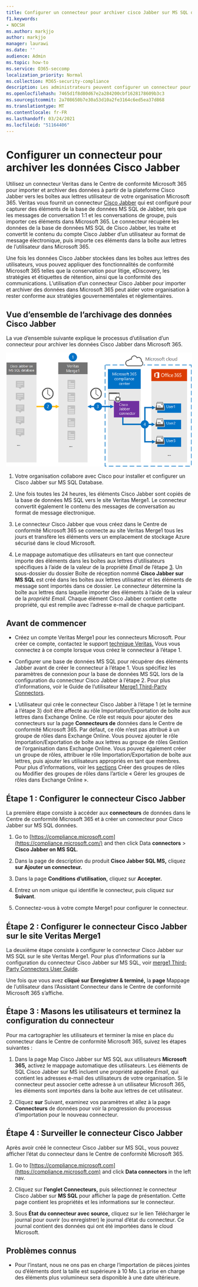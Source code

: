 ```yaml
---
title: Configurer un connecteur pour archiver cisco Jabber sur MS SQL données dans Microsoft 365
f1.keywords:
- NOCSH
ms.author: markjjo
author: markjjo
manager: laurawi
ms.date: ''
audience: Admin
ms.topic: how-to
ms.service: O365-seccomp
localization_priority: Normal
ms.collection: M365-security-compliance
description: Les administrateurs peuvent configurer un connecteur pour importer et archiver des données Cisco Jabber à partir de Veritas dans Microsoft 365. Ce connecteur vous permet d’archiver des données provenant de sources de données tierces dans Microsoft 365. Après avoir archivé ces données, vous pouvez utiliser des fonctionnalités de conformité telles que la conservation légale, la recherche de contenu et les stratégies de rétention pour gérer des données tierces.
ms.openlocfilehash: 7465d1f8d80d67e2a284200cbf1628178609b3c3
ms.sourcegitcommit: 2a708650b7e30a53d10a2fe3164c6ed5ea37d868
ms.translationtype: MT
ms.contentlocale: fr-FR
ms.lasthandoff: 03/24/2021
ms.locfileid: "51164406"
---
```

# <a name="set-up-a-connector-to-archive-cisco-jabber-data"></a>Configurer un connecteur pour archiver les données Cisco Jabber

Utilisez un connecteur Veritas dans le Centre de conformité Microsoft 365 pour importer et archiver des données à partir de la plateforme Cisco Jabber vers les boîtes aux lettres utilisateur de votre organisation Microsoft 365. Veritas vous fournit un connecteur [Cisco Jabber](https://globanet.com/jabber/) qui est configuré pour capturer des éléments de la base de données MS SQL de Jabber, tels que les messages de conversation 1:1 et les conversations de groupe, puis importer ces éléments dans Microsoft 365. Le connecteur récupère les données de la base de données MS SQL de Cisco Jabber, les traite et convertit le contenu du compte Cisco Jabber d’un utilisateur au format de message électronique, puis importe ces éléments dans la boîte aux lettres de l’utilisateur dans Microsoft 365.

Une fois les données Cisco Jabber stockées dans les boîtes aux lettres des utilisateurs, vous pouvez appliquer des fonctionnalités de conformité Microsoft 365 telles que la conservation pour litige, eDiscovery, les stratégies et étiquettes de rétention, ainsi que la conformité des communications. L’utilisation d’un connecteur Cisco Jabber pour importer et archiver des données dans Microsoft 365 peut aider votre organisation à rester conforme aux stratégies gouvernementales et réglementaires.

## <a name="overview-of-archiving-cisco-jabber-data"></a>Vue d’ensemble de l’archivage des données Cisco Jabber

La vue d’ensemble suivante explique le processus d’utilisation d’un connecteur pour archiver les données Cisco Jabber dans Microsoft 365.

![Flux de travail d’archivage pour les données Cisco Jabber](../media/CiscoJabberonMSSQLConnectorWorkflow.png)

1. Votre organisation collabore avec Cisco pour installer et configurer un Cisco Jabber sur MS SQL Database.

2. Une fois toutes les 24 heures, les éléments Cisco Jabber sont copiés de la base de données MS SQL vers le site Veritas Merge1. Le connecteur convertit également le contenu des messages de conversation au format de message électronique.

3. Le connecteur Cisco Jabber que vous créez dans le Centre de conformité Microsoft 365 se connecte au site Veritas Merge1 tous les jours et transfère les éléments vers un emplacement de stockage Azure sécurisé dans le cloud Microsoft.

4. Le mappage automatique des utilisateurs en tant que connecteur importe des éléments dans les boîtes aux lettres d’utilisateurs spécifiques à l’aide de la valeur de la propriété *Email* de l’étape [3](#step-3-map-users-and-complete-the-connector-setup). Un sous-dossier du dossier Boîte de réception nommé **Cisco Jabber sur MS SQL** est créé dans les boîtes aux lettres utilisateur et les éléments de message sont importés dans ce dossier. Le connecteur détermine la boîte aux lettres dans laquelle importer des éléments à l’aide de la valeur de la *propriété Email.* Chaque élément Cisco Jabber contient cette propriété, qui est remplie avec l’adresse e-mail de chaque participant.

## <a name="before-you-begin"></a>Avant de commencer

- Créez un compte Veritas Merge1 pour les connecteurs Microsoft. Pour créer ce compte, contactez le support [technique Veritas.](https://www.veritas.com/content/support/) Vous vous connectez à ce compte lorsque vous créez le connecteur à l’étape 1.

- Configurer une base de données MS SQL pour récupérer des éléments Jabber avant de créer le connecteur à l’étape 1. Vous spécifiez les paramètres de connexion pour la base de données MS SQL lors de la configuration du connecteur Cisco Jabber à l’étape 2. Pour plus d’informations, voir le Guide de l’utilisateur [Merge1 Third-Party Connectors](https://docs.ms.merge1.globanetportal.com/Merge1%20Third-Party%20Connectors%20Cisco%20Jabber%20on%20MS%20SQL%20User%20Guide%20.pdf).

- L’utilisateur qui crée le connecteur Cisco Jabber à l’étape 1 (et le termine à l’étape 3) doit être affecté au rôle Importation/Exportation de boîte aux lettres dans Exchange Online. Ce rôle est requis pour ajouter des connecteurs sur la page **Connecteurs de** données dans le Centre de conformité Microsoft 365. Par défaut, ce rôle n’est pas attribué à un groupe de rôles dans Exchange Online. Vous pouvez ajouter le rôle Importation/Exportation de boîte aux lettres au groupe de rôles Gestion de l’organisation dans Exchange Online. Vous pouvez également créer un groupe de rôles, attribuer le rôle Importation/Exportation de boîte aux lettres, puis ajouter les utilisateurs appropriés en tant que membres. Pour plus d’informations, voir les [sections](/Exchange/permissions-exo/role-groups#modify-role-groups) Créer des groupes de rôles ou Modifier des groupes de rôles dans l’article « Gérer les groupes de rôles dans Exchange Online ». [](/Exchange/permissions-exo/role-groups#create-role-groups)

## <a name="step-1-set-up-the-cisco-jabber-connector"></a>Étape 1 : Configurer le connecteur Cisco Jabber

La première étape consiste à accéder aux **connecteurs** de données dans le Centre de conformité Microsoft 365 et à créer un connecteur pour Cisco Jabber sur MS SQL données.

1. Go to [https://compliance.microsoft.com](https://compliance.microsoft.com/) and then click Data **connectors**  >  **Cisco Jabber on MS SQL**.

2. Dans la page de description du produit **Cisco Jabber SQL MS,** cliquez **sur Ajouter un connecteur.**

3. Dans la page **Conditions d’utilisation,** cliquez sur **Accepter.**

4. Entrez un nom unique qui identifie le connecteur, puis cliquez sur **Suivant**.

5. Connectez-vous à votre compte Merge1 pour configurer le connecteur.

## <a name="step-2-configure-the-cisco-jabber-connector-on-the-veritas-merge1-site"></a>Étape 2 : Configurer le connecteur Cisco Jabber sur le site Veritas Merge1

La deuxième étape consiste à configurer le connecteur Cisco Jabber sur MS SQL sur le site Veritas Merge1. Pour plus d’informations sur la configuration du connecteur Cisco Jabber sur MS SQL, voir [merge1 Third-Party Connectors User Guide](https://docs.ms.merge1.globanetportal.com/Merge1%20Third-Party%20Connectors%20Cisco%20Jabber%20on%20MS%20SQL%20User%20Guide%20.pdf).

Une fois que vous avez **cliqué sur Enregistrer & terminé,** la **page** Mappage de l’utilisateur dans l’Assistant Connecteur dans le Centre de conformité Microsoft 365 s’affiche.

## <a name="step-3-map-users-and-complete-the-connector-setup"></a>Étape 3 : Masons les utilisateurs et terminez la configuration du connecteur

Pour ma cartographier les utilisateurs et terminer la mise en place du connecteur dans le Centre de conformité Microsoft 365, suivez les étapes suivantes :

1. Dans la page Map Cisco Jabber sur MS SQL aux utilisateurs **Microsoft 365,** activez le mappage automatique des utilisateurs. Les éléments de SQL Cisco Jabber sur MS incluent une propriété appelée *Email*, qui contient les adresses e-mail des utilisateurs de votre organisation. Si le connecteur peut associer cette adresse à un utilisateur Microsoft 365, les éléments sont importés dans la boîte aux lettres de cet utilisateur.

2. Cliquez **sur** Suivant, examinez vos paramètres et allez à la page **Connecteurs** de données pour voir la progression du processus d’importation pour le nouveau connecteur.

## <a name="step-4-monitor-the-cisco-jabber-connector"></a>Étape 4 : Surveiller le connecteur Cisco Jabber

Après avoir créé le connecteur Cisco Jabber sur MS SQL, vous pouvez afficher l’état du connecteur dans le Centre de conformité Microsoft 365.

1. Go to [https://compliance.microsoft.com](https://compliance.microsoft.com) and click **Data connectors** in the left nav.

2. Cliquez sur **l’onglet Connecteurs,** puis sélectionnez le connecteur Cisco Jabber sur **MS SQL** pour afficher la page de présentation. Cette page contient les propriétés et les informations sur le connecteur.

3. Sous **État du connecteur avec source,** cliquez sur le lien Télécharger le journal pour ouvrir (ou enregistrer) le journal d’état du connecteur.  Ce journal contient des données qui ont été importées dans le cloud Microsoft.

## <a name="known-issues"></a>Problèmes connus

- Pour l’instant, nous ne ons pas en charge l’importation de pièces jointes ou d’éléments dont la taille est supérieure à 10 Mo. La prise en charge des éléments plus volumineux sera disponible à une date ultérieure.